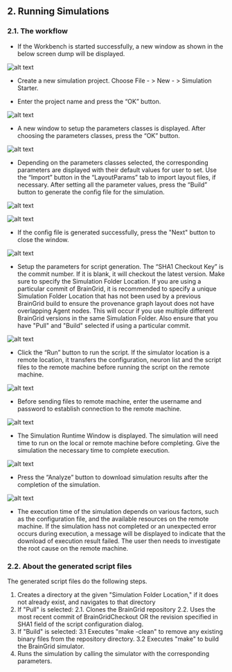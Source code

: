 ## 2. Running Simulations
### 2.1. The workflow
 
* If the Workbench is started successfully, a new window as shown in the below screen dump will be displayed.

![alt text](images/WorkbenchHome.png "Home")


* Create a new simulation project. Choose File - > New - > Simulation Starter.


* Enter the project name and press the “OK” button.

![alt text](images/WorkbenchNewProjectOK.png "Press OK")
 
* A new window to setup the parameters classes is displayed. After choosing the parameters classes, press the “OK” button.

![alt text](images/WorkbenchParamClassesSelection.png "Select Classes")
 
* Depending on the parameters classes selected, the corresponding parameters are displayed with their default values for user to set. Use the “Import” button in the “LayoutParams” tab to import layout files, if necessary. After setting all the parameter values, press the “Build” button to generate the config file for the simulation.

![alt text](images/WorkbenchSetParams1.png "Set Parameters")

![alt text](images/WorkbenchSetParams2.png "Set Parameters")
 
* If the config file is generated successfully, press the "Next" button to close the window.

![alt text](images/WorkbenchSetParams3.png "Press OK")
 
* Setup the parameters for script generation. The “SHA1 Checkout Key” is the commit number. If it is blank, it will checkout the latest version. Make sure to specify the Simulation Folder Location. If you are using a particular commit of BrainGrid, it is recommended to specify a unique Simulation Folder Location that has not been used by a previous BrainGrid build to ensure the provenance graph layout does not have overlapping Agent nodes. This will occur if you use multiple different BrainGrid versions in the same Simulation Folder. Also ensure that you have "Pull" and "Build" selected if using a particular commit.

![alt text](images/WorkbenchScriptSpecification.png "Script Specification")
 
* Click the “Run” button to run the script. If the simulator location is a remote location, it transfers the configuration, neuron list and the script files to the remote machine before running the script on the remote machine.

![alt text](images/WorkbenchRunScriptButton.png "Run script")
 
* Before sending files to remote machine, enter the username and password to establish connection to the remote machine.

![alt text](images/WorkbenchCredential.png "Credential")

* The Simulation Runtime Window is displayed. The simulation will need time to run on the local or remote machine before completing. Give the simulation the necessary time to complete execution.

![alt text](images/SimulationRuntimeEnvironment.PNG "Runtime Environment")
 
* Press the “Analyze” button to download simulation results after the completion of the simulation.

![alt text](images/WorkbenchAnalyzeButton.png "Analyze")
 
* The execution time of the simulation depends on various factors, such as the configuration file, and the available resources on the remote machine. If the simulation hass not completed or an unexpected error occurs during execution, a message will be displayed to indicate that the download of execution result failed. The user then needs to investigate the root cause on the remote machine.
 

### 2.2. About the generated script files
The generated script files do the following steps.
1. Creates a directory at the given "Simulation Folder Location," if it does not already exist, and navigates to that directory
2. If "Pull" is selected:
2.1. Clones the BrainGrid repository 
2.2. Uses the most recent commit of BrainGridCheckout OR the revision specified in SHA1 field of the script configuration dialog.
3. If "Build" is selected:
3.1 Executes "make -clean" to remove any existing binary files from the repository directory.
3.2 Executes "make" to build the BrainGrid simulator.
4. Runs the simulation by calling the simulator with the corresponding parameters.

